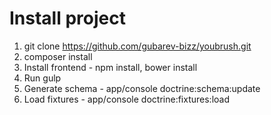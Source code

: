 # Install project

1. git clone https://github.com/gubarev-bizz/youbrush.git
2. composer install
3. Install frontend - npm install, bower install
4. Run gulp
4. Generate schema - app/console doctrine:schema:update
5. Load fixtures - app/console doctrine:fixtures:load


